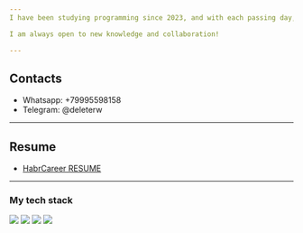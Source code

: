```yaml
---
I have been studying programming since 2023, and with each passing day, I become more fascinated by this field. I am gradually mastering a new profession and technologies. Here, you can follow my progress and projects.

I am always open to new knowledge and collaboration!

---
```

## Contacts
* Whatsapp: +79995598158
* Telegram: @deleterw

---
## Resume
* [HabrCareer RESUME](https://career.habr.com/viacheslav_gaevskii)

---
### My tech stack
<img src="https://img.shields.io/badge/Python-black?style=flat&logo=python&logoColor=FF8C00"/> <img src="https://img.shields.io/badge/postgreSQL-4169E1?style=flat&logo=postgresql&logoColor=white"/> <img src="https://img.shields.io/badge/Flask-000000?style=flat&logo=Flask&logoColor=white"/> <img src="https://img.shields.io/badge/Django-092E20?style=flat&logo=Django&logoColor=white"/>
